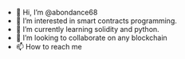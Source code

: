 - 👋 Hi, I’m @abondance68
- 👀 I’m interested in smart contracts  programming.
- 🌱 I’m currently learning solidity and python.
- 💞️ I’m looking to collaborate on any blockchain
- 📫 How to reach me 

<!---
abondance68/abondance68 is a ✨ special ✨ repository because its `README.md` (this file) appears on your GitHub profile.
You can click the Preview link to take a look at your changes.
--->
